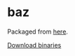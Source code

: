# baz
Packaged from [here](https://github.com/TruncatedDinosour/baz).

[Download binaries](https://nightly.link/usernameeReal/alpine-pkgs/workflows/make/main/baz.zip)

